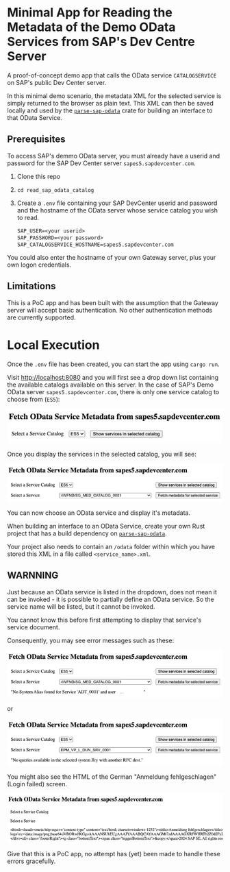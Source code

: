 # Minimal App for Reading the Metadata of the Demo OData Services from SAP's Dev Centre Server

A proof-of-concept demo app that calls the OData service `CATALOGSERVICE` on SAP's public Dev Center server.

In this minimal demo scenario, the metadata XML for the selected service is simply returned to the browser as plain text.
This XML can then be saved locally and used by the [`parse-sap-odata`](https://crates.io/crates/parse-sap-odata) crate for building an interface to that OData Service.

## Prerequisites

To access SAP's demmo OData server, you must already have a userid and password for the SAP Dev Center server `sapes5.sapdevcenter.com`.

1. Clone this repo
2. `cd read_sap_odata_catalog`
3. Create a `.env` file containing your SAP DevCenter userid and password and the hostname of the OData server whose service catalog you wish to read.

   ```
   SAP_USER=<your userid>
   SAP_PASSWORD=<your password>
   SAP_CATALOGSERVICE_HOSTNAME=sapes5.sapdevcenter.com
   ```

You could also enter the hostname of your own Gateway server, plus your own logon credentials.

## Limitations

This is a PoC app and has been built with the assumption that the Gateway server will accept basic authentication.
No other authentication methods are currently supported.

# Local Execution

Once the `.env` file has been created, you can start the app using `cargo run`.

Visit <http://localhost:8080> and you will first see a drop down list containing the available catalogs available on this server.
In the case of SAP's Demo OData server `sapes5.sapdevcenter.com`, there is only one service catalog to choose from (`ES5`):

![First screen](./imgs/screen01.png)

Once you display the services in the selected catalog, you will see:

![Second screen](./imgs/screen02.png)

You can now choose an OData service and display it's metadata.

When building an interface to an OData Service, create your own Rust project that has a build dependency on [`parse-sap-odata`](https://crates.io/crates/parse-sap-odata).

Your project also needs to contain an `/odata` folder within which you have stored this XML in a file called `<service_name>.xml`.

## WARNNING

Just because an OData service is listed in the dropdown, does not mean it can be invoked - it is possible to partially define an OData service.
So the service name will be listed, but it cannot be invoked.

You cannot know this before first attempting to display that service's service document.

Consequently, you may see error messages such as these:

![Error screen 1](./imgs/error01.png)

or

![Error screen 2](./imgs/error02.png)

You might also see the HTML of the German "Anmeldung fehlgeschlagen" (Login failed) screen.

![Error screen 3](./imgs/error03.png)

Give that this is a PoC app, no attempt has (yet) been made to handle these errors gracefully.
